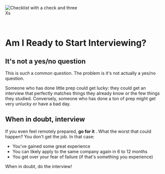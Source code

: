 <img style="margin: 0 auto; max-width:15rem; margin-bottom: 2rem" alt="Checklist with a check and three Xs" src="/ready.png" />

# Am I Ready to Start Interviewing?

## It's not a yes/no question

This is _such_ a common question. The problem is it's not actually a yes/no question.

Someone who has done little prep could get lucky: they could get an interview that perfectly matches things they already know or the few things they studied. Conversely, someone who has done a ton of prep might get very unlucky or have a bad day.

## When in doubt, interview

If you even feel remotely prepared, **go for it** . What the worst that could happen? You don't get the job. In that case:

- You've gained some great experience
- You can likely apply to the same company again in 6 to 12 months
- You get over your fear of failure (if that's something you experience)

When in doubt, do the interview!
